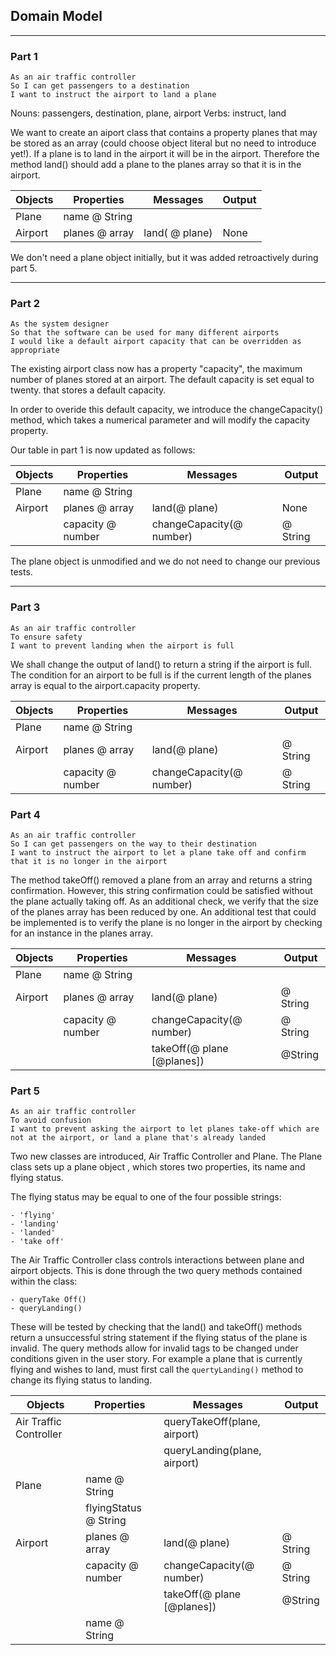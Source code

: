 ## Domain Model

---
### Part 1
```
As an air traffic controller
So I can get passengers to a destination
I want to instruct the airport to land a plane
```

Nouns: passengers, destination, plane, airport
Verbs: instruct, land

We want to create an aiport class that contains a property planes that may be stored as an array (could choose object literal but no need to introduce yet!). If a plane is to land in the airport it will be in the airport. Therefore the method land() should add a plane to the planes array so that it is in the airport. 

|Objects|Properties| Messages| Output|
|---| --- | ---| --- |
| Plane | name @ String | | |
|Airport | planes @ array | land( @ plane) | None |  

We don't need a plane object initially, but it was added retroactively during part 5.  

---
### Part 2

```
As the system designer
So that the software can be used for many different airports
I would like a default airport capacity that can be overridden as appropriate
```

The existing airport class now has a property "capacity", the maximum number of planes stored at an airport. The default capacity is set equal to twenty.  that stores a default capacity. 

In order to overide this default capacity, we introduce the changeCapacity() method, which takes a numerical parameter and will modify the capacity property. 

Our table in part 1 is now updated as follows:

|Objects|Properties| Messages| Output|
|---| --- | ---| --- |
| Plane | name @ String| | |
|Airport | planes @ array | land(@ plane) | None |  
| |capacity @ number | changeCapacity(@ number)| @ String|

The plane object is unmodified and we do not need to change our previous tests. 

---
### Part 3

```
As an air traffic controller
To ensure safety
I want to prevent landing when the airport is full
```

We shall change the output of land() to return a string if the airport is full. The condition for an airport to be full is if the current length of the planes array is equal to the airport.capacity property.  

|Objects|Properties| Messages| Output|
|---| --- | ---| --- |
| Plane | name @ String | | |
|Airport | planes @ array | land(@ plane) | @ String |  
| |capacity @ number | changeCapacity(@ number)| @ String|

### Part 4 

```
As an air traffic controller
So I can get passengers on the way to their destination
I want to instruct the airport to let a plane take off and confirm that it is no longer in the airport
```

The method takeOff() removed a plane from an array and returns a string confirmation.  However, this string confirmation could be satisfied without the plane actually taking off. As an additional check, we verify that the size of the planes array has been reduced by one. An additional test that could be implemented is to verify the plane is no longer in the airport by checking for an instance in the planes array.

|Objects|Properties| Messages| Output|
|---| --- | ---| --- |
| Plane | name @ String | | |
|Airport | planes @ array | land(@ plane) | @ String |  
| |capacity @ number | changeCapacity(@ number)| @ String|
| | |takeOff(@ plane [@planes])| @String|

### Part 5 

```
As an air traffic controller
To avoid confusion
I want to prevent asking the airport to let planes take-off which are not at the airport, or land a plane that's already landed
```
Two new classes are introduced, Air Traffic Controller and Plane. The Plane class sets up a plane object , which stores two properties, its name and flying status. 

The flying status may be equal to one of the four possible strings:
```
- 'flying'
- 'landing'
- 'landed' 
- 'take off'
```

The Air Traffic Controller class controls interactions between plane and airport objects. This is done through the two query methods contained within the class:
```
- queryTake Off()
- queryLanding()
```

These will be tested by checking that the land() and takeOff() methods return a unsuccessful string statement if the flying status of the plane is invalid. The query methods allow for invalid tags to be changed under conditions given in the user story. For example a plane that is currently flying and wishes to land, must first call the `quertyLanding()` method to change its flying status to landing. 

|Objects|Properties| Messages| Output|
|---| --- | ---| --- |
| Air Traffic Controller | | queryTakeOff(plane, airport)| |
| | |queryLanding(plane, airport)| |
| Plane | name @ String | | |
| | flyingStatus @ String | | | 
|Airport | planes @ array | land(@ plane) | @ String |  
| |capacity @ number | changeCapacity(@ number)| @ String|
| | |takeOff(@ plane [@planes])| @String|
| |name @ String| | |
